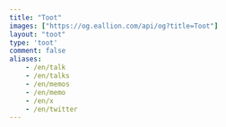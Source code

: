 ```yaml
---
title: "Toot"
images: ["https://og.eallion.com/api/og?title=Toot"]
layout: "toot"
type: 'toot'
comment: false
aliases:
    - /en/talk
    - /en/talks
    - /en/memos
    - /en/memo
    - /en/x
    - /en/twitter
---
```

